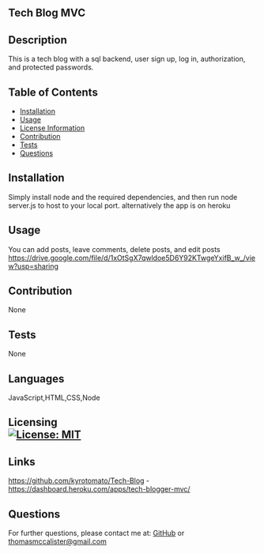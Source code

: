 ## Tech Blog MVC
## Description
This is a tech blog with a sql backend, user sign up, log in, authorization, and protected passwords. 
## Table of Contents
- [Installation](#installation)
- [Usage](#usage)
- [License Information](#license)
- [Contribution](#contribution)
- [Tests](#tests)
- [Questions](#questions)
## Installation
Simply install node and the required dependencies, and then run node server.js to host to your local port. alternatively the app is on heroku
## Usage
You can add posts, leave comments, delete posts, and edit posts
https://drive.google.com/file/d/1xOtSgX7qwldoe5D6Y92KTwgeYxifB_w_/view?usp=sharing
## Contribution
None
## Tests
None
## Languages
JavaScript,HTML,CSS,Node

## Licensing <br>  [![License: MIT](https://img.shields.io/badge/License-MIT-yellow.svg)](https://opensource.org/licenses/MIT)
        

## Links
https://github.com/kyrotomato/Tech-Blog - 
https://dashboard.heroku.com/apps/tech-blogger-mvc/
## Questions
For further questions, please contact me at: [GitHub]('https://github.com/'kyrotomato) or thomasmccalister@gmail.com
    
